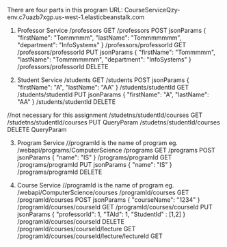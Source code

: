 There are four parts in this program
URL: CourseServiceQzy-env.c7uazb7xgp.us-west-1.elasticbeanstalk.com
1. Professor Service
/professors GET
/professors POST jsonParams
{
        "firstName": "Tommmmm",
        "lastName": "Tommmmmmm",
        "department": "InfoSystems"
}
/professors/professorId GET
/professors/professorId PUT jsonParams
{
        "firstName": "Tommmmm",
        "lastName": "Tommmmmmm",
        "department": "InfoSystems"
}
/professors/professorId DELETE

2. Student Service
/students GET
/students POST jsonParams
    {
        "firstName": "A",
        "lastName": "AA"
    }
/students/studentId GET
/students/studentId PUT jsonParams
    {
        "firstName": "A",
        "lastName": "AA"
    }
/students/studentId DELETE

//not necessary for this assignment
/studetns/studentId/courses GET
/studetns/studentId/courses PUT QueryParam
/studetns/studentId/courses DELETE QueryParam

3. Program Service
//programId is the name of program eg. /webapi/programs/ComputerScience
/programs GET
/programs POST jsonParams
    {
        "name": "IS"
    }
/programs/programId GET
/programs/programId PUT jsonParams
    {
        "name": "IS"
    }
/programs/programId DELETE

4. Course Service
//programId is the name of program eg. /webapi/ComputerScience/courses
/programId/courses GET
/programId/courses POST jsonParams
    {
        "courseName": "1234"
    }
/programId/courses/courseId GET
/programId/courses/courseId PUT jsonParams
    {
        "professorId": 1,
        "TAId": 1,
        "StudentId" : [1,2]
    }
/programId/courses/courseId DELETE
/programId/courses/courseId/lecture GET
/programId/courses/courseId/lecture/lectureId GET
